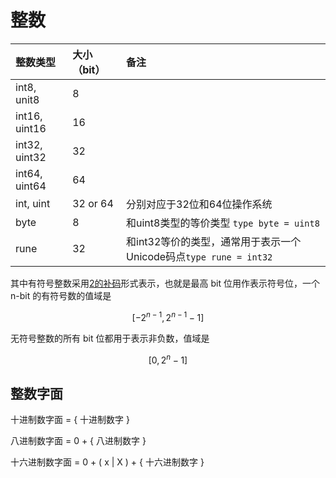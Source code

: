 # 整数

| 整数类型 | 大小（bit） | 备注 |
| :--- | :--- | :--- |
| int8, unit8 | 8 |  |
| int16, uint16 | 16 |  |
| int32, uint32 | 32 |  |
| int64, uint64 | 64 |  |
| int, uint | 32 or 64 | 分别对应于32位和64位操作系统 |
| byte | 8 | 和uint8类型的等价类型 `type byte = uint8` |
| rune | 32 | 和int32等价的类型，通常用于表示一个Unicode码点`type rune = int32` |

其中有符号整数采用[2的补码](https://app.yinxiang.com/shard/s64/nl/13796945/b0eda974-d9af-402d-a2cb-cfc166cfbd39/)形式表示，也就是最高 bit 位用作表示符号位，一个 n-bit 的有符号数的值域是

$$
[-2^{n-1}, 2^{n-1} - 1]
$$

无符号整数的所有 bit 位都用于表示非负数，值域是

$$
[0, 2^{n} - 1]
$$

## **整数字面**

十进制数字面 = { 十进制数字 }

八进制数字面 = 0 + { 八进制数字 }

十六进制数字面 = 0 + \( x \| X \) + { 十六进制数字 }

